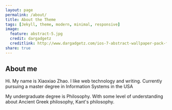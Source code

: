```yaml
---
layout: page
permalink: /about/
title: About the Theme
tags: [Jekyll, theme, modern, minimal, responsive]
image:
  feature: abstract-5.jpg
  credit: dargadgetz
  creditlink: http://www.dargadgetz.com/ios-7-abstract-wallpaper-pack-for-iphone-5-and-ipod-touch-retina/
share: true
---
```


## About me

Hi.
My name is Xiaoxiao Zhao. I like web technology and writing.
Currently pursuing a master degree in Information Systems in the USA 

My undergraduate degree is Philosophy. 
With some level of understanding about Ancient Greek philosophy, Kant's philosophy. 